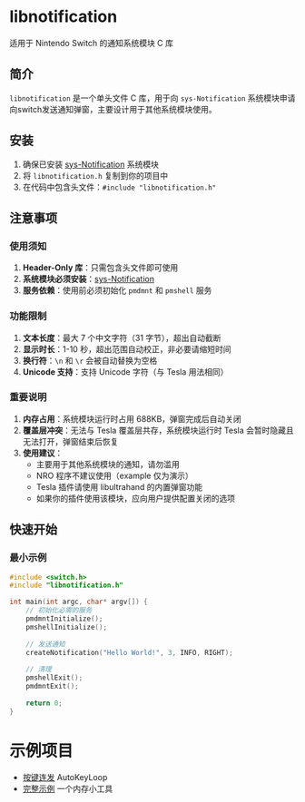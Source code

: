 # libnotification

适用于 Nintendo Switch 的通知系统模块 C 库

## 简介

`libnotification` 是一个单头文件 C 库，用于向 `sys-Notification` 系统模块申请向switch发送通知弹窗，主要设计用于其他系统模块使用。

## 安装

1. 确保已安装 [sys-Notification](https://github.com/TOM-BadEN/NX-Notification/tree/main/sys-Notification) 系统模块
2. 将 `libnotification.h` 复制到你的项目中
3. 在代码中包含头文件：`#include "libnotification.h"`


## 注意事项

### 使用须知
1. **Header-Only 库**：只需包含头文件即可使用
2. **系统模块必须安装**：[sys-Notification](https://github.com/TOM-BadEN/NX-Notification/tree/main/sys-Notification) 
3. **服务依赖**：使用前必须初始化 `pmdmnt` 和 `pmshell` 服务

### 功能限制
1. **文本长度**：最大 7 个中文字符（31 字节），超出自动截断
2. **显示时长**：1-10 秒，超出范围自动校正，非必要请缩短时间
3. **换行符**：`\n` 和 `\r` 会被自动替换为空格
4. **Unicode 支持**：支持 Unicode 字符（与 Tesla 用法相同）

### 重要说明
1. **内存占用**：系统模块运行时占用 688KB，弹窗完成后自动关闭
2. **覆盖层冲突**：无法与 Tesla 覆盖层共存，系统模块运行时 Tesla 会暂时隐藏且无法打开，弹窗结束后恢复
3. **使用建议**：
   - 主要用于其他系统模块的通知，请勿滥用
   - NRO 程序不建议使用（example 仅为演示）
   - Tesla 插件请使用 libultrahand 的内置弹窗功能
   - 如果你的插件使用该模块，应向用户提供配置关闭的选项


## 快速开始

### 最小示例

```c
#include <switch.h>
#include "libnotification.h"

int main(int argc, char* argv[]) {
    // 初始化必需的服务
    pmdmntInitialize();
    pmshellInitialize();
    
    // 发送通知
    createNotification("Hello World!", 3, INFO, RIGHT);
    
    // 清理
    pmshellExit();
    pmdmntExit();
    
    return 0;
}
```

# 示例项目

- [按键连发](https://github.com/TOM-BadEN/AutoKeyLoop)       AutoKeyLoop
- [完整示例](https://github.com/TOM-BadEN/NX-Notification/tree/main/libnotification/example/memoryTestTool)     一个内存小工具
